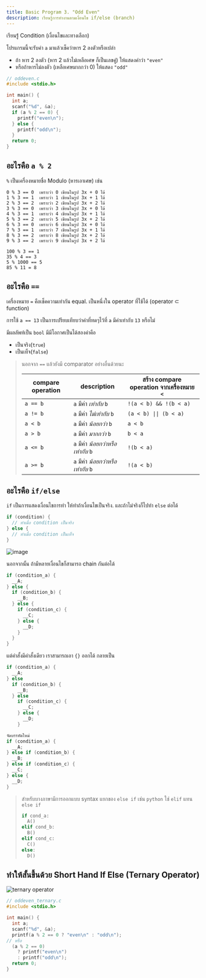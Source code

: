 ```yaml
---
title: Basic Program 3. "Odd Even"
description: เรียนรู้การทำงานตามเงื่อนไข if/else (branch)
---
```


เรียนรู้่ Condition (เงื่อนไขและทางเลือก)

โปรแกรมนี้จะรับค่า `a` มาแล้วเช็คว่าหาร 2 ลงตัวหรือเปล่า

- ถ้า หาร 2 ลงตัว (หาร 2 แล้วไม่เหลือเศษ ก็เป็นเลขคู่) ให้แสดงคำว่า `"even"`
- หรือถ้าหารไม่ลงตัว (เหลือเศษมากกว่า 0) ให้แสดง `"odd"`

```c
// oddeven.c
#include <stdio.h>

int main() {
  int a;
  scanf("%d", &a);
  if (a % 2 == 0) {
    printf("even\n");
  } else {
    printf("odd\n");
  }
  return 0;
}
```

## อะไรคือ `a % 2`

`%` เป็นเครื่องหมายชื่อ Modulo (หารเอาเศษ) เช่น

```text
0 % 3 == 0  เพราะว่า 0 เขียนในรูป 3x + 0 ได้
1 % 3 == 1  เพราะว่า 1 เขียนในรูป 3x + 1 ได้
2 % 3 == 2  เพราะว่า 2 เขียนในรูป 3x + 2 ได้
3 % 3 == 0  เพราะว่า 3 เขียนในรูป 3x + 0 ได้
4 % 3 == 1  เพราะว่า 4 เขียนในรูป 3x + 1 ได้
5 % 3 == 2  เพราะว่า 5 เขียนในรูป 3x + 2 ได้
6 % 3 == 0  เพราะว่า 6 เขียนในรูป 3x + 0 ได้
7 % 3 == 1  เพราะว่า 7 เขียนในรูป 3x + 1 ได้
8 % 3 == 2  เพราะว่า 8 เขียนในรูป 3x + 2 ได้
9 % 3 == 2  เพราะว่า 9 เขียนในรูป 3x + 2 ได้

100 % 3 == 1
35 % 4 == 3
5 % 1000 == 5
85 % 11 = 8
```

## อะไรคือ `==`

เครื่องหมาย `=` คือเช็คความเท่ากัน equal. เป็นหนึ่งใน operator ที่ใช้ได้ (operator ⊂ function)

การใช้ `a == 13` เป็นการเปรียบเทียบว่าค่าที่ทดๆไว้ที่ `a` มีค่าเท่ากับ `13` หรือไม่

มีผลลัพท์เป็น `bool` มีมีโอกาศเป็นได้สองค่าคือ

- เป็นจริง(`true`)
- เป็นเท็จ(`false`)

> นอกจาก `==` แล้วยังมี comparator อย่างอื่นด้วยนะ
>
> | compare operation | description                         | สร้าง compare operation จากเครื่องหมาย `<` |
> | ----------------- | ----------------------------------- | ------------------------------------------ |
> | `a == b`          | `a` มีค่า _เท่ากับ_ `b`             | `!(a < b) && !(b < a)`                     |
> | `a != b`          | `a` มีค่า _ไม่เท่ากับ_ `b`          | `(a < b) \|\| (b < a)`                     |
> | `a < b`           | `a` มีค่า _น้อยกว่า_ `b`            | `a < b`                                    |
> | `a > b`           | `a` มีค่า _มากกว่า_ `b`             | `b < a`                                    |
> | `a <= b`          | `a` มีค่า _น้อยกว่าหรือเท่ากับ_ `b` | `!(b < a)`                                 |
> | `a >= b`          | `a` มีค่า _น้อยกว่าหรือเท่ากับ_ `b` | `!(a < b)`                                 |

## อะไรคือ `if/else`

`if` เป็นการแสดงเงื่อนไขการทำ ให้ทำถ้าเงื่อนไขเป็นจริง. และถ้าไม่จริงก็ไปทำ `else` ต่อได้

```cpp
if (condition) {
  // ทำเมื่อ condition เป็นจริง
} else {
  // ทำเมื่อ condition เป็นเท็จ
}
```

![image](https://github.com/krist7599555/ocom/assets/19445033/25d09c39-a7bf-4121-81a0-b77e0f2147f6)

นอกจากนั้น ถ้ามีหลายเงื่อนไขก็สามารถ chain กันต่อได้

```cpp
if (condition_a) {
  __A;
} else {
  if (condition_b) {
    __B;
  } else {
    if (condition_c) {
      __C;
    } else {
      __D;
    }
  }
}
```

แต่คำสั้งมีคำสั้งเดียว เราสามารถเอา `{}` ออกได้ กลายเป็น

```cpp
if (condition_a) {
  __A;
} else
  if (condition_b) {
    __B;
  } else
    if (condition_c) {
      __C;
    } else {
      __D;
    }

จัดบรรทัดใหม่
if (condition_a) {
  __A;
} else if (condition_b) {
  __B;
} else if (condition_c) {
  __C;
} else {
  __D;
}
```

> สำหรับบางภาษามีการออกแบบ syntax แยกของ `else if` เช่น `python` ใช่ `elif` แทน `else if`
>
> ```python
> if cond_a:
>   A()
> elif cond_b:
>   B()
> elif cond_c:
>   C()
> else:
>   D()
> ```

## ทำให้สั้นขึ้นด้วย Short Hand If Else (Ternary Operator)

![ternary operator](https://github.com/krist7599555/ocom/assets/19445033/4300b502-70ae-4256-8aab-93ebd6f5a82b)

```c
// oddeven_ternary.c
#include <stdio.h>

int main() {
  int a;
  scanf("%d", &a);
  printf(a % 2 == 0 ? "even\n" : "odd\n");
// หรือ
  (a % 2 == 0)
    ? printf("even\n")
    : printf("odd\n");
  return 0;
}
```
